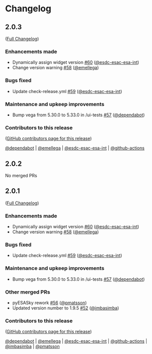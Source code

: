 # Changelog

<!-- <START NEW CHANGELOG ENTRY> -->

## 2.0.3

([Full Changelog](https://github.com/esdc-esac-esa-int/pyesasky/compare/a8c3190ae34e4338ab07028e5674fe02615344eb...5ef0c5a486dfd33eae7f0d30a51565bd08a571e7))

### Enhancements made

- Dynamically assign widget version [#60](https://github.com/esdc-esac-esa-int/pyesasky/pull/60) ([@esdc-esac-esa-int](https://github.com/esdc-esac-esa-int))
- Change version warning [#58](https://github.com/esdc-esac-esa-int/pyesasky/pull/58) ([@emellega](https://github.com/emellega))

### Bugs fixed

- Update check-release.yml [#59](https://github.com/esdc-esac-esa-int/pyesasky/pull/59) ([@esdc-esac-esa-int](https://github.com/esdc-esac-esa-int))

### Maintenance and upkeep improvements

- Bump vega from 5.30.0 to 5.33.0 in /ui-tests [#57](https://github.com/esdc-esac-esa-int/pyesasky/pull/57) ([@dependabot](https://github.com/dependabot))

### Contributors to this release

([GitHub contributors page for this release](https://github.com/esdc-esac-esa-int/pyesasky/graphs/contributors?from=2025-02-07&to=2025-05-02&type=c))

[@dependabot](https://github.com/search?q=repo%3Aesdc-esac-esa-int%2Fpyesasky+involves%3Adependabot+updated%3A2025-02-07..2025-05-02&type=Issues) | [@emellega](https://github.com/search?q=repo%3Aesdc-esac-esa-int%2Fpyesasky+involves%3Aemellega+updated%3A2025-02-07..2025-05-02&type=Issues) | [@esdc-esac-esa-int](https://github.com/search?q=repo%3Aesdc-esac-esa-int%2Fpyesasky+involves%3Aesdc-esac-esa-int+updated%3A2025-02-07..2025-05-02&type=Issues) | [@github-actions](https://github.com/search?q=repo%3Aesdc-esac-esa-int%2Fpyesasky+involves%3Agithub-actions+updated%3A2025-02-07..2025-05-02&type=Issues)

<!-- <END NEW CHANGELOG ENTRY> -->

## 2.0.2

No merged PRs

## 2.0.1

([Full Changelog](https://github.com/esdc-esac-esa-int/pyesasky/compare/1.9.5...5ef0c5a486dfd33eae7f0d30a51565bd08a571e7))

### Enhancements made

- Dynamically assign widget version [#60](https://github.com/esdc-esac-esa-int/pyesasky/pull/60) ([@esdc-esac-esa-int](https://github.com/esdc-esac-esa-int))
- Change version warning [#58](https://github.com/esdc-esac-esa-int/pyesasky/pull/58) ([@emellega](https://github.com/emellega))

### Bugs fixed

- Update check-release.yml [#59](https://github.com/esdc-esac-esa-int/pyesasky/pull/59) ([@esdc-esac-esa-int](https://github.com/esdc-esac-esa-int))

### Maintenance and upkeep improvements

- Bump vega from 5.30.0 to 5.33.0 in /ui-tests [#57](https://github.com/esdc-esac-esa-int/pyesasky/pull/57) ([@dependabot](https://github.com/dependabot))

### Other merged PRs

- pyESASky rework [#56](https://github.com/esdc-esac-esa-int/pyesasky/pull/56) ([@pmatsson](https://github.com/pmatsson))
- Updated version number to 1.9.5 [#52](https://github.com/esdc-esac-esa-int/pyesasky/pull/52) ([@imbasimba](https://github.com/imbasimba))

### Contributors to this release

([GitHub contributors page for this release](https://github.com/esdc-esac-esa-int/pyesasky/graphs/contributors?from=2023-03-31&to=2025-05-02&type=c))

[@dependabot](https://github.com/search?q=repo%3Aesdc-esac-esa-int%2Fpyesasky+involves%3Adependabot+updated%3A2023-03-31..2025-05-02&type=Issues) | [@emellega](https://github.com/search?q=repo%3Aesdc-esac-esa-int%2Fpyesasky+involves%3Aemellega+updated%3A2023-03-31..2025-05-02&type=Issues) | [@esdc-esac-esa-int](https://github.com/search?q=repo%3Aesdc-esac-esa-int%2Fpyesasky+involves%3Aesdc-esac-esa-int+updated%3A2023-03-31..2025-05-02&type=Issues) | [@github-actions](https://github.com/search?q=repo%3Aesdc-esac-esa-int%2Fpyesasky+involves%3Agithub-actions+updated%3A2023-03-31..2025-05-02&type=Issues) | [@imbasimba](https://github.com/search?q=repo%3Aesdc-esac-esa-int%2Fpyesasky+involves%3Aimbasimba+updated%3A2023-03-31..2025-05-02&type=Issues) | [@pmatsson](https://github.com/search?q=repo%3Aesdc-esac-esa-int%2Fpyesasky+involves%3Apmatsson+updated%3A2023-03-31..2025-05-02&type=Issues)
